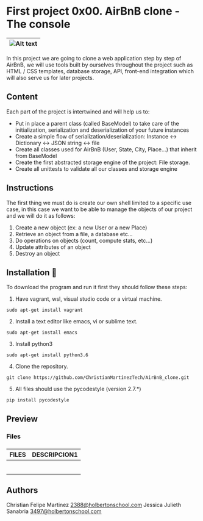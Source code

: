 #  First project 0x00. AirBnB clone - The console


 | ![Alt text](https://static.dw.com/image/56218728_303.jpg "Title") |
 | ----------------------------------------------------------------- |


In this project we are going to clone a web application step by step of AirBnB, we will use tools built by ourselves throughout the project such as HTML / CSS templates, database storage, API, front-end integration which will also serve us for later projects.

## Content
Each part of the project is intertwined and will help us to:
* Put in place a parent class (called BaseModel) to take care of the initialization, serialization and deserialization of your future instances
* Create a simple flow of serialization/deserialization:   Instance <-> Dictionary <-> JSON string <-> file
* Create all classes used for AirBnB (User, State, City, Place…) that inherit from BaseModel
* Create the first abstracted storage engine of the project: File storage.
* Create all unittests to validate all our classes and storage engine


## Instructions
The first thing we must do is create our own shell limited to a specific use case, in this case we want to be able to manage the objects of our project and we will do it as follows:
1. Create a new object (ex: a new User or a new Place)
2. Retrieve an object from a file, a database etc…
3. Do operations on objects (count, compute stats, etc…)
4. Update attributes of an object
5. Destroy an object

## Installation 🚀
To download the program and run it first
they should follow these steps:
1. Have vagrant, wsl, visual studio code or a virtual machine.

```
sudo apt-get install vagrant
```

2. Install a text editor like emacs, vi or sublime text.

```
sudo apt-get install emacs
```

3. Install python3

```
sudo apt-get install python3.6
```

4. Clone the repository.
```
git clone https://github.com/ChristianMartinezTech/AirBnB_clone.git
```

5. All files should use the pycodestyle (version 2.7.*)
```
pip install pycodestyle
```


## Preview



<h3> Files <h3>

| FILES | DESCRIPCION1 |
| ----- | ------------ |
|  |   |
|  |   |
|  |   |
|  |   |
|  |   |
|  |   |



## Authors 

Christian Felipe Martinez 2388@holbertonschool.com
Jessica Julieth Sanabria 3497@holbertonschool.com

